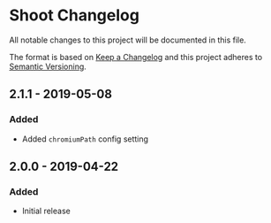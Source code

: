 # Shoot Changelog

All notable changes to this project will be documented in this file.

The format is based on [Keep a Changelog](http://keepachangelog.com/) and this project adheres to [Semantic Versioning](http://semver.org/).

## 2.1.1 - 2019-05-08
### Added
- Added `chromiumPath` config setting

## 2.0.0 - 2019-04-22
### Added
- Initial release
